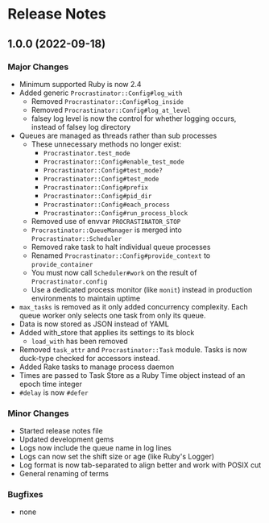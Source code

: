 # Release Notes

## 1.0.0 (2022-09-18)

### Major Changes

* Minimum supported Ruby is now 2.4
* Added generic `Procrastinator::Config#log_with`
    * Removed `Procrastinator::Config#log_inside`
    * Removed `Procrastinator::Config#log_at_level`
    * falsey log level is now the control for whether logging occurs, instead of falsey log directory
* Queues are managed as threads rather than sub processes
    * These unnecessary methods no longer exist:
        * `Procrastinator.test_mode`
        * `Procrastinator::Config#enable_test_mode`
        * `Procrastinator::Config#test_mode?`
        * `Procrastinator::Config#test_mode`
        * `Procrastinator::Config#prefix`
        * `Procrastinator::Config#pid_dir`
        * `Procrastinator::Config#each_process`
        * `Procrastinator::Config#run_process_block`
    * Removed use of envvar `PROCRASTINATOR_STOP`
    * `Procrastinator::QueueManager` is merged into `Procrastinator::Scheduler`
    * Removed rake task to halt individual queue processes
    * Renamed `Procrastinator::Config#provide_context` to `provide_container`
    * You must now call `Scheduler#work` on the result of `Procrastinator.config`
    * Use a dedicated process monitor (like `monit`) instead in production environments to maintain uptime
* `max_tasks` is removed as it only added concurrency complexity. Each queue worker only selects one task from only its
  queue.
* Data is now stored as JSON instead of YAML
* Added with_store that applies its settings to its block
    * `load_with` has been removed
* Removed `task_attr` and `Procrastinator::Task` module. Tasks is now duck-type checked for accessors instead.
* Added Rake tasks to manage process daemon
* Times are passed to Task Store as a Ruby Time object instead of an epoch time integer 
* `#delay` is now `#defer`

### Minor Changes

* Started release notes file
* Updated development gems
* Logs now include the queue name in log lines
* Logs can now set the shift size or age (like Ruby's Logger)
* Log format is now tab-separated to align better and work with POSIX cut
* General renaming of terms

### Bugfixes

* none 
